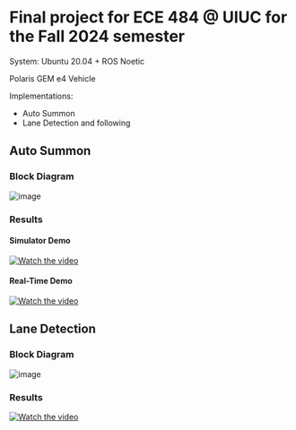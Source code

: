 # Final project for ECE 484 @ UIUC for the Fall 2024 semester
System: Ubuntu 20.04 + ROS Noetic

Polaris GEM e4 Vehicle

Implementations:
  - Auto Summon
  - Lane Detection and following

## Auto Summon
### Block Diagram

![image](https://github.com/user-attachments/assets/7d60a845-2e16-4009-ba98-18643983bdef)

### Results
#### Simulator Demo
[![Watch the video](https://img.youtube.com/vi/BVNZcNHtCc0/0.jpg)](https://www.youtube.com/watch?v=BVNZcNHtCc0)

#### Real-Time Demo
[![Watch the video](https://img.youtube.com/vi/aSEJ_T8XEYM/0.jpg)](https://www.youtube.com/watch?v=aSEJ_T8XEYM)

## Lane Detection
### Block Diagram

![image](https://github.com/user-attachments/assets/e37fbbaa-aaed-4d8c-bd76-8cd184466ac5)

### Results
[![Watch the video](https://img.youtube.com/vi/VK6IpG5q26Q/0.jpg)](https://www.youtube.com/watch?v=VK6IpG5q26Q)

